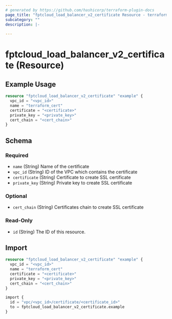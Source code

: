 ```yaml
---
# generated by https://github.com/hashicorp/terraform-plugin-docs
page_title: "fptcloud_load_balancer_v2_certificate Resource - terraform-provider-fptcloud"
subcategory: ""
description: |-
  
---
```


# fptcloud_load_balancer_v2_certificate (Resource)



## Example Usage

```terraform
resource "fptcloud_load_balancer_v2_certificate" "example" {
  vpc_id = "<vpc_id>"
  name = "terraform_cert"
  certificate = "<certificate>"
  private_key = "<private_key>"
  cert_chain = "<cert_chain>"
}
```

<!-- schema generated by tfplugindocs -->
## Schema

### Required

- `name` (String) Name of the certificate
- `vpc_id` (String) ID of the VPC which contains the certificate
- `certificate` (String) Certificate to create SSL certificate
- `private_key` (String) Private key to create SSL certificate

### Optional

- `cert_chain` (String) Certificates chain to create SSL certificate

### Read-Only

- `id` (String) The ID of this resource.

## Import

```terraform
resource "fptcloud_load_balancer_v2_certificate" "example" {
  vpc_id = "<vpc_id>"
  name = "terraform_cert"
  certificate = "<certificate>"
  private_key = "<private_key>"
  cert_chain = "<cert_chain>"
}

import {
  id = "vpc/<vpc_id>/certificate/<certificate_id>"
  to = fptcloud_load_balancer_v2_certificate.example
}
```
